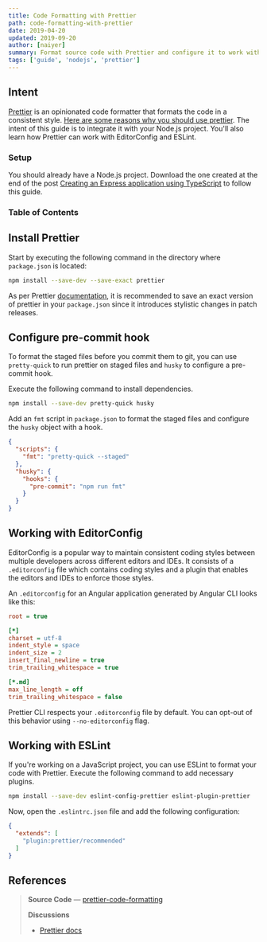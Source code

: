 ```yaml
---
title: Code Formatting with Prettier
path: code-formatting-with-prettier
date: 2019-04-20
updated: 2019-09-20
author: [naiyer]
summary: Format source code with Prettier and configure it to work with EditorConfig and ESLint
tags: ['guide', 'nodejs', 'prettier']
---
```


## Intent

[Prettier](https://prettier.io) is an opinionated code formatter that formats the code in a consistent style. [Here are some reasons why you should use prettier](https://prettier.io/docs/en/why-prettier.html). The intent of this guide is to integrate it with your Node.js project. You'll also learn how Prettier can work with EditorConfig and ESLint.

### Setup

You should already have a Node.js project. Download the one created at the end of the post [Creating an Express application using TypeScript](/blog/2019/01/12/creating-an-express-application-using-type-script) to follow this guide. 

### Table of Contents

## Install Prettier

Start by executing the following command in the directory where `package.json` is located:

```bash
npm install --save-dev --save-exact prettier
```

As per Prettier [documentation](https://prettier.io/docs/en/install.html), it is recommended to save an exact version of prettier in your `package.json` since it introduces stylistic changes in patch releases.

## Configure pre-commit hook

To format the staged files before you commit them to git, you can use `pretty-quick` to run prettier on staged files and `husky` to configure a pre-commit hook.

Execute the following command to install dependencies.

```bash
npm install --save-dev pretty-quick husky
```

Add an `fmt` script in `package.json` to format the staged files and configure the `husky` object with a hook.

```json
{
  "scripts": {
    "fmt": "pretty-quick --staged"
  },
  "husky": {
    "hooks": {
      "pre-commit": "npm run fmt"
    }
  }
}
```

## Working with EditorConfig

EditorConfig is a popular way to maintain consistent coding styles between multiple developers across different editors and IDEs. It consists of a `.editorconfig` file which contains coding styles and a plugin that enables the editors and IDEs to enforce those styles.

An `.editorconfig` for an Angular application generated by Angular CLI looks like this:

```ini
root = true

[*]
charset = utf-8
indent_style = space
indent_size = 2
insert_final_newline = true
trim_trailing_whitespace = true

[*.md]
max_line_length = off
trim_trailing_whitespace = false
```

Prettier CLI respects your `.editorconfig` file by default. You can opt-out of this behavior using `--no-editorconfig` flag.

## Working with ESLint

If you're working on a JavaScript project, you can use ESLint to format your code with Prettier. Execute the following command to add necessary plugins.

```bash
npm install --save-dev eslint-config-prettier eslint-plugin-prettier
```

Now, open the `.eslintrc.json` file and add the following configuration:

```json
{
  "extends": [
    "plugin:prettier/recommended"
  ]
}
```

## References

> **Source Code** &mdash; [prettier-code-formatting](https://github.com/Microflash/guides/tree/master/nodejs/prettier-code-formatting)
>
> **Discussions**
> - [Prettier docs](https://prettier.io/docs/en/install.html)